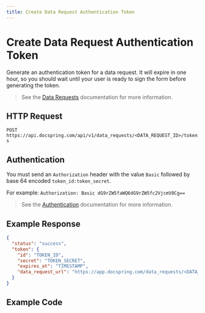 ```yaml
---
title: Create Data Request Authentication Token
---
```


# Create Data Request Authentication Token

Generate an authentication token for a data request. It will expire in one hour, so you should wait until your user is ready to sign the form before generating the token.

> See the [Data Requests](./index) documentation for more information.

## HTTP Request

`POST https://api.docspring.com/api/v1/data_requests/<DATA_REQUEST_ID>/tokens`

## Authentication

You must send an `Authorization` header with the value `Basic` followed by base 64 encoded `token_id:token_secret`.

For example: `Authorization: Basic dG9rZW5faWQ6dG9rZW5fc2VjcmV0Cg==`

> See the [Authentication](../install-api-client/authentication) documentation for more information.

## Example Response

```json
{
  "status": "success",
  "token": {
    "id": "TOKEN_ID",
    "secret": "TOKEN_SECRET",
    "expires_at": "TIMESTAMP",
    "data_request_url": "https://app.docspring.com/data_requests/<DATA_REQUEST_ID>?token_id=TOKEN_ID&token_secret=TOKEN_SECRET"
  }
}
```

## Example Code

<CodeSwitcher :languages="{javascript:'JavaScript', ruby:'Ruby', python:'Python', php:'PHP', csharp:'C#', bash:'bash'}">
<template v-slot:javascript>

```javascript
var DocSpring = require("docspring");

var config = new DocSpring.Configuration();
config.apiTokenId = "DOCSPRING_TOKEN_ID";
config.apiTokenSecret = "DOCSPRING_TOKEN_SECRET";
client = new DocSpring.Client(config);

client.createDataRequestToken("DATA_REQUEST_ID", function(error, token) {
  if (error) throw error;
  console.log(token);
});
```

</template>
<template v-slot:ruby>

```ruby
require 'docspring'

DocSpring.configure do |c|
  c.username  = ENV['DOCSPRING_TOKEN_ID']
  c.password  = ENV['DOCSPRING_TOKEN_SECRET']
end

docspring = DocSpring::Client.new
response = docspring.create_data_request_token('DATA_REQUEST_ID')
puts response
```

</template>
<template v-slot:python>

```python
import docspring

client = docspring.Client()
client.api_client.configuration.username = "DOCSPRING_TOKEN_ID"
client.api_client.configuration.password = "DOCSPRING_TOKEN_SECRET"

response = client.create_data_request_token('DATA_REQUEST_ID')
puts response
```

</template>
<template v-slot:php>

```php
<?php
$docspring = new DocSpring\Client();
$docspring->getConfig()->setUsername("DOCSPRING_TOKEN_ID");
$docspring->getConfig()->setPassword("DOCSPRING_TOKEN_SECRET");

$response = $docspring->createDataRequestToken('DATA_REQUEST_ID');
echo $response;
```

</template>
<template v-slot:csharp>

```csharp
using System;
using System.Diagnostics;
using DocSpring.Client.Api;
using DocSpring.Client.Client;
using DocSpring.Client.Model;

namespace Example
{
    public class DocSpringExample
    {
        public void main()
        {
          Configuration.Default.Username = "DOCSPRING_TOKEN_ID";
          Configuration.Default.Password = "DOCSPRING_TOKEN_SECRET";

          var apiInstance = new PDFApi();
          string dataRequestId = "DATA_REQUEST_ID";
          DataRequestToken token = apiInstance.CreateDataRequestToken(dataRequestId);
          Debug.WriteLine(submission);
        }
    }
}
```

</template>
<template v-slot:bash>

```bash
curl -s -X POST "https://api.docspring.com/api/v1/submissions/DATA_REQUEST_ID" \
  -u "YOUR_API_TOKEN_ID:YOUR_API_TOKEN_SECRET"
```

</template>
</CodeSwitcher>

